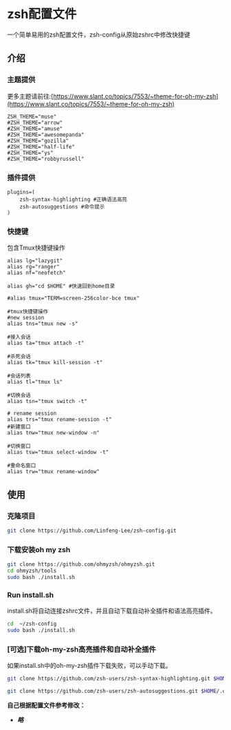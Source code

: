 # zsh配置文件  
一个简单易用的zsh配置文件，zsh-config从原始zshrc中修改快捷键  

## 介绍

### 主题提供

更多主题请前往:[https://www.slant.co/topics/7553/~theme-for-oh-my-zsh](https://www.slant.co/topics/7553/~theme-for-oh-my-zsh)

```shell
ZSH_THEME="muse"
#ZSH_THEME="arrow"
#ZSH_THEME="amuse"
#ZSH_THEME="awesomepanda"
#ZSH_THEME="gozilla"
#ZSH_THEME="half-life"
#ZSH_THEME="ys"
#ZSH_THEME="robbyrussell"

```

### 插件提供

```shell
plugins=(
	zsh-syntax-highlighting #正确语法高亮
	zsh-autosuggestions	#命令提示
)
```

### 快捷键

包含Tmux快捷键操作

```shell
alias lg="lazygit"
alias rg="ranger"
alias nf="neofetch"

alias gh="cd $HOME" #快速回到home目录

#alias tmux="TERM=screen-256color-bce tmux"

#tmux快捷键操作
#new session
alias tns="tmux new -s"

#接入会话
alias ta="tmux attach -t"

#杀死会话
alias tk="tmux kill-session -t"

#会话列表
alias tl="tmux ls"

#切换会话
alias tsn="tmux switch -t"

# rename session
alias trs="tmux rename-session -t"
#新建窗口
alias tnw="tmux new-window -n"

#切换窗口
alias tsw="tmux select-window -t"

#重命名窗口
alias trw="tmux rename-window"
```



## 使用

### 克隆项目

```bash
git clone https://github.com/Linfeng-Lee/zsh-config.git
```

### 下载安装oh my zsh

```bash
git clone https://github.com/ohmyzsh/ohmyzsh.git
cd ohmyzsh/tools
sudo bash ./install.sh
```

### **Run install.sh**  

install.sh将自动连接zshrc文件，并且自动下载自动补全插件和语法高亮插件。

```bash
cd  ~/zsh-config
sudo bash ./install.sh
```



### [可选]下载oh-my-zsh高亮插件和自动补全插件

如果install.sh中的oh-my-zsh插件下载失败，可以手动下载。

```bash
git clone https://github.com/zsh-users/zsh-syntax-highlighting.git $HOME/.oh-my-zsh/plugins/zsh-syntax-highlighting

git clone https://github.com/zsh-users/zsh-autosuggestions.git $HOME/.oh-my-zsh/plugins/zsh-autosuggestions
```

**自己根据配置文件参考修改：**

- ***略***

